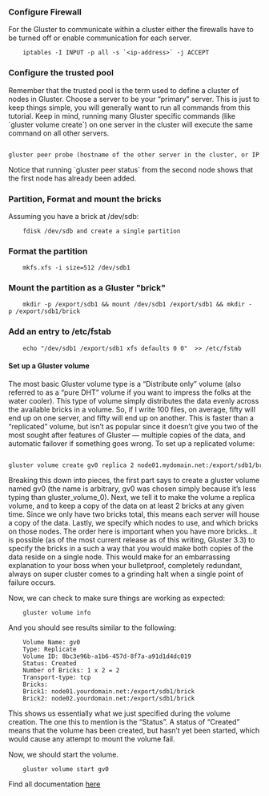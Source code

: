 ### Configure Firewall

For the Gluster to communicate within a cluster either the firewalls
have to be turned off or enable communication for each server.

		iptables -I INPUT -p all -s `<ip-address>` -j ACCEPT

### Configure the trusted pool

Remember that the trusted pool is the term used to define a cluster of
nodes in Gluster. Choose a server to be your “primary” server. This is
just to keep things simple, you will generally want to run all commands
from this tutorial. Keep in mind, running many Gluster specific commands
(like \`gluster volume create\`) on one server in the cluster will
execute the same command on all other servers.

		gluster peer probe (hostname of the other server in the cluster, or IP address if you don’t have DNS or /etc/hosts entries)

Notice that running \`gluster peer status\` from the second node shows
that the first node has already been added.

### Partition, Format and mount the bricks

Assuming you have a brick at /dev/sdb:

		fdisk /dev/sdb and create a single partition

### Format the partition

		mkfs.xfs -i size=512 /dev/sdb1

### Mount the partition as a Gluster "brick"

		mkdir -p /export/sdb1 && mount /dev/sdb1 /export/sdb1 && mkdir -p /export/sdb1/brick

### Add an entry to /etc/fstab

		echo "/dev/sdb1 /export/sdb1 xfs defaults 0 0"  >> /etc/fstab

#### Set up a Gluster volume

The most basic Gluster volume type is a “Distribute only” volume (also
referred to as a “pure DHT” volume if you want to impress the folks at
the water cooler). This type of volume simply distributes the data
evenly across the available bricks in a volume. So, if I write 100
files, on average, fifty will end up on one server, and fifty will end
up on another. This is faster than a “replicated” volume, but isn’t as
popular since it doesn’t give you two of the most sought after features
of Gluster — multiple copies of the data, and automatic failover if
something goes wrong. To set up a replicated volume:

		gluster volume create gv0 replica 2 node01.mydomain.net:/export/sdb1/brick node02.mydomain.net:/export/sdb1/brick

Breaking this down into pieces, the first part says to create a gluster
volume named gv0 (the name is arbitrary, gv0 was chosen simply because
it’s less typing than gluster\_volume\_0). Next, we tell it to make the
volume a replica volume, and to keep a copy of the data on at least 2
bricks at any given time. Since we only have two bricks total, this
means each server will house a copy of the data. Lastly, we specify
which nodes to use, and which bricks on those nodes. The order here is
important when you have more bricks…it is possible (as of the most
current release as of this writing, Gluster 3.3) to specify the bricks
in a such a way that you would make both copies of the data reside on a
single node. This would make for an embarrassing explanation to your
boss when your bulletproof, completely redundant, always on super
cluster comes to a grinding halt when a single point of failure occurs.

Now, we can check to make sure things are working as expected:

		gluster volume info

And you should see results similar to the following:

	    Volume Name: gv0
	    Type: Replicate
	    Volume ID: 8bc3e96b-a1b6-457d-8f7a-a91d1d4dc019
	    Status: Created
	    Number of Bricks: 1 x 2 = 2
	    Transport-type: tcp
	    Bricks:
	    Brick1: node01.yourdomain.net:/export/sdb1/brick
	    Brick2: node02.yourdomain.net:/export/sdb1/brick

This shows us essentially what we just specified during the volume
creation. The one this to mention is the “Status”. A status of “Created”
means that the volume has been created, but hasn’t yet been started,
which would cause any attempt to mount the volume fail.

Now, we should start the volume.

		gluster volume start gv0

Find all documentation [here](../README.md)
